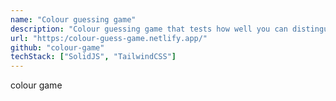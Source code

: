 ```yaml
---
name: "Colour guessing game"
description: "Colour guessing game that tests how well you can distinguish between colours."
url: "https:/colour-guess-game.netlify.app/"
github: "colour-game"
techStack: ["SolidJS", "TailwindCSS"]
---
```


colour game
